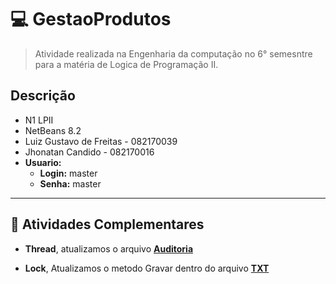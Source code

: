 # 💻 **GestaoProdutos**
> Atividade realizada na Engenharia da computação no 6° semesntre para a matéria de Logica de Programação II.

## Descrição
- N1 LPII
- NetBeans 8.2
- Luiz Gustavo de Freitas - 082170039
- Jhonatan Candido - 082170016
- **Usuario:** 
  - **Login:** master
  - **Senha:** master
  
---

## 🚀 **Atividades Complementares** 

- **Thread**, atualizamos o arquivo [**Auditoria**](https://github.com/luizgustavo77/GestaoProdutos/blob/master/src/Services/DAL/Auditoria.java)

- **Lock**, Atualizamos o metodo Gravar dentro do arquivo [**TXT**](https://github.com/luizgustavo77/GestaoProdutos/blob/master/src/Services/DAL/TXT.java)
